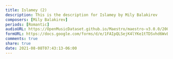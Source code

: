 ```yaml
---
title: Islamey (2)
description: This is the description for Islamey by Mily Balakirev
composers: [Mily Balakirev]
periods: [Romantic]
audioURL: https://OpenMusicDataset.github.io/Maestro/maestro-v3.0.0/2006/MIDI-Unprocessed_13_R1_2006_01-06_ORIG_MID--AUDIO_13_R1_2006_05_Track05_wav.midi
formURL: https://docs.google.com/forms/d/e/1FAIpQLSejK4lYKe1tTDSvhd6WvBH-kAYwrBT5-Snn8Yv36AxI4k__nQ/viewform
comments: true
share: true
date: 2021-08-08T07:43:13-06:00
---
```

